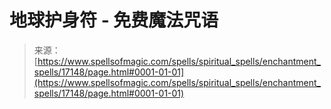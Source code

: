 <!--yml

类别: 未分类

日期: 2024-06-12 18:58:03

-->

# 地球护身符 - 免费魔法咒语

> 来源：[https://www.spellsofmagic.com/spells/spiritual_spells/enchantment_spells/17148/page.html#0001-01-01](https://www.spellsofmagic.com/spells/spiritual_spells/enchantment_spells/17148/page.html#0001-01-01)
